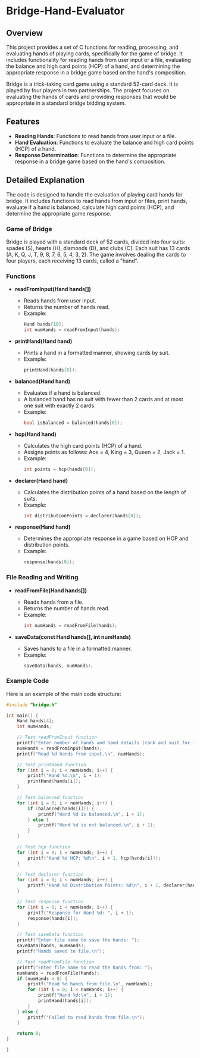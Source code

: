 # Bridge-Hand-Evaluator

## Overview
This project provides a set of C functions for reading, processing, and evaluating hands of playing cards, specifically for the game of bridge. It includes functionality for reading hands from user input or a file, evaluating the balance and high card points (HCP) of a hand, and determining the appropriate response in a bridge game based on the hand's composition.

Bridge is a trick-taking card game using a standard 52-card deck. It is played by four players in two partnerships. The project focuses on evaluating the hands of cards and providing responses that would be appropriate in a standard bridge bidding system.

## Features
- **Reading Hands**: Functions to read hands from user input or a file.
- **Hand Evaluation**: Functions to evaluate the balance and high card points (HCP) of a hand.
- **Response Determination**: Functions to determine the appropriate response in a bridge game based on the hand's composition.

## Detailed Explanation

The code is designed to handle the evaluation of playing card hands for bridge. It includes functions to read hands from input or files, print hands, evaluate if a hand is balanced, calculate high card points (HCP), and determine the appropriate game response.

### Game of Bridge
Bridge is played with a standard deck of 52 cards, divided into four suits: spades (S), hearts (H), diamonds (D), and clubs (C). Each suit has 13 cards (A, K, Q, J, T, 9, 8, 7, 6, 5, 4, 3, 2). The game involves dealing the cards to four players, each receiving 13 cards, called a "hand".

### Functions

- **readFromInput(Hand hands[])**
  - Reads hands from user input.
  - Returns the number of hands read.
  - Example: 
    ```c
    Hand hands[10];
    int numHands = readFromInput(hands);
    ```

- **printHand(Hand hand)**
  - Prints a hand in a formatted manner, showing cards by suit.
  - Example:
    ```c
    printHand(hands[0]);
    ```

- **balanced(Hand hand)**
  - Evaluates if a hand is balanced.
  - A balanced hand has no suit with fewer than 2 cards and at most one suit with exactly 2 cards.
  - Example:
    ```c
    bool isBalanced = balanced(hands[0]);
    ```

- **hcp(Hand hand)**
  - Calculates the high card points (HCP) of a hand.
  - Assigns points as follows: Ace = 4, King = 3, Queen = 2, Jack = 1.
  - Example:
    ```c
    int points = hcp(hands[0]);
    ```

- **declarer(Hand hand)**
  - Calculates the distribution points of a hand based on the length of suits.
  - Example:
    ```c
    int distributionPoints = declarer(hands[0]);
    ```

- **response(Hand hand)**
  - Determines the appropriate response in a game based on HCP and distribution points.
  - Example:
    ```c
    response(hands[0]);
    ```

### File Reading and Writing

- **readFromFile(Hand hands[])**
  - Reads hands from a file.
  - Returns the number of hands read.
  - Example:
    ```c
    int numHands = readFromFile(hands);
    ```

- **saveData(const Hand hands[], int numHands)**
  - Saves hands to a file in a formatted manner.
  - Example:
    ```c
    saveData(hands, numHands);
    ```

### Example Code

Here is an example of the main code structure:

```c
#include "bridge.h"

int main() {
    Hand hands[4];
    int numHands;

    // Test readFromInput function
    printf("Enter number of hands and hand details (rank and suit for 13 cards each):\n");
    numHands = readFromInput(hands);
    printf("Read %d hands from input.\n", numHands);

    // Test printHand function
    for (int i = 0; i < numHands; i++) {
        printf("Hand %d:\n", i + 1);
        printHand(hands[i]);
    }

    // Test balanced function
    for (int i = 0; i < numHands; i++) {
        if (balanced(hands[i])) {
            printf("Hand %d is balanced.\n", i + 1);
        } else {
            printf("Hand %d is not balanced.\n", i + 1);
        }
    }

    // Test hcp function
    for (int i = 0; i < numHands; i++) {
        printf("Hand %d HCP: %d\n", i + 1, hcp(hands[i]));
    }

    // Test declarer function
    for (int i = 0; i < numHands; i++) {
        printf("Hand %d Distribution Points: %d\n", i + 1, declarer(hands[i]));
    }

    // Test response function
    for (int i = 0; i < numHands; i++) {
        printf("Response for Hand %d: ", i + 1);
        response(hands[i]);
    }

    // Test saveData function
    printf("Enter file name to save the hands: ");
    saveData(hands, numHands);
    printf("Hands saved to file.\n");

    // Test readFromFile function
    printf("Enter file name to read the hands from: ");
    numHands = readFromFile(hands);
    if (numHands > 0) {
        printf("Read %d hands from file.\n", numHands);
        for (int i = 0; i < numHands; i++) {
            printf("Hand %d:\n", i + 1);
            printHand(hands[i]);
        }
    } else {
        printf("Failed to read hands from file.\n");
    }

    return 0;
}

}
